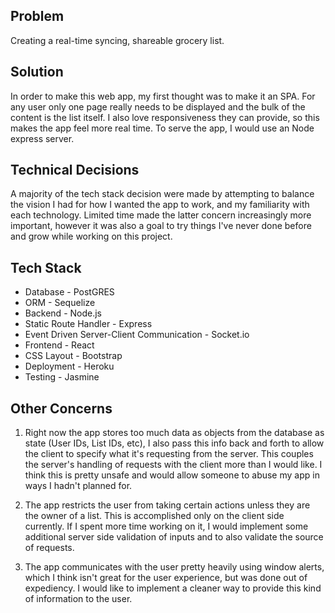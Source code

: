 ## Problem
Creating a real-time syncing, shareable grocery list.

## Solution
In order to make this web app, my first thought was to make it an SPA. For any user only one page really needs to be displayed and the bulk of the content is the list itself. I also love responsiveness they can provide, so this makes the app feel more real time. To serve the app, I would use an Node express server.

## Technical Decisions
A majority of the tech stack decision were made by attempting to balance the vision I had for how I wanted the app to work, and my familiarity with each technology. Limited time made the latter concern increasingly more important, however it was also a goal to try things I've never done before and grow while working on this project.

## Tech Stack
- Database - PostGRES
- ORM - Sequelize
- Backend - Node.js
- Static Route Handler - Express
- Event Driven Server-Client Communication - Socket.io
- Frontend - React
- CSS Layout - Bootstrap
- Deployment - Heroku
- Testing - Jasmine

## Other Concerns
1. Right now the app stores too much data as objects from the database as state (User IDs, List IDs, etc), I also pass this info back and forth to allow the client to specify what it's requesting from the server. This couples the server's handling of requests with the client more than I would like. I think this is pretty unsafe and would allow someone to abuse my app in ways I hadn't planned for.

2. The app restricts the user from taking certain actions unless they are the owner of a list. This is accomplished only on the client side currently. If I spent more time working on it, I would implement some additional server side validation of inputs and to also validate the source of requests.

3. The app communicates with the user pretty heavily using window alerts, which I think isn't great for the user experience, but was done out of expediency. I would like to implement a cleaner way to provide this kind of information to the user.
